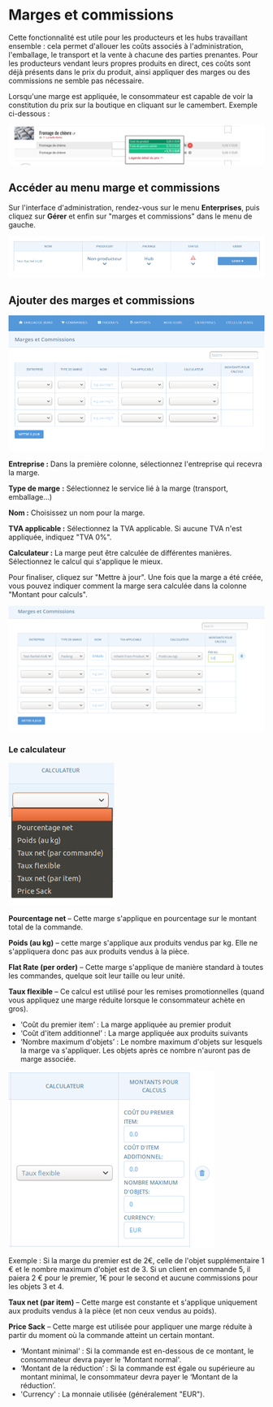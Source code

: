 # Marges et commissions

Cette fonctionnalité est utile pour les producteurs et les hubs travaillant ensemble : cela permet d'allouer les coûts associés à l'administration, l'emballage, le transport et la vente à chacune des parties prenantes. Pour les producteurs vendant leurs propres produits en direct, ces coûts sont déjà présents dans le prix du produit, ainsi appliquer des marges ou des commissions ne semble pas nécessaire.

Lorsqu'une marge est appliquée, le consommateur est capable de voir la constitution du prix sur la boutique en cliquant sur le camembert. Exemple ci-dessous :

![](../../.gitbook/assets/image%20%2823%29.png)

## Accéder au menu marge et commissions

Sur l'interface d'administration, rendez-vous sur le menu **Enterprises**, puis cliquez sur **Gérer** et enfin sur "marges et commissions" dans le menu de gauche.

![](../../.gitbook/assets/image%20%287%29.png)

## Ajouter des marges et commissions

![](../../.gitbook/assets/image%20%2880%29.png)

**Entreprise :** Dans la première colonne, sélectionnez l'entreprise qui recevra la marge.

**Type de marge** **:** Sélectionnez le service lié à la marge \(transport, emballage...\)

**Nom :** Choisissez un nom pour la marge.

**TVA applicable :** Sélectionnez la TVA applicable. Si aucune TVA n'est appliquée, indiquez "TVA 0%".

**Calculateur :** La marge peut être calculée de différentes manières. Sélectionnez le calcul qui s'applique le mieux.

Pour finaliser, cliquez sur "Mettre à jour". Une fois que la marge a été créée, vous pouvez indiquer comment la marge sera calculée dans la colonne "Montant pour calculs".

![](../../.gitbook/assets/image%20%2837%29.png)

### Le calculateur

![](../../.gitbook/assets/image%20%2859%29.png)

**Pourcentage net** – Cette marge s'applique en pourcentage sur le montant total de la commande.

**Poids \(au kg\)** – cette marge s'applique aux produits vendus par kg. Elle ne s'appliquera donc pas aux produits vendus à la pièce.

**Flat Rate \(per order\)** – Cette marge s'applique de manière standard à toutes les commandes, quelque soit leur taille ou leur unité.

**Taux flexible** – Ce calcul est utilisé pour les remises promotionnelles \(quand vous appliquez une marge réduite lorsque le consommateur achète en gros\).

* ‘Coût du premier item’ : La marge appliquée au premier produit
* ‘Coût d'item additionnel’ : La marge appliquée aux produits suivants
* ‘Nombre maximum d'objets’ : Le nombre maximum d'objets sur lesquels la marge va s'appliquer. Les objets après ce nombre n'auront pas de marge associée.

![](../../.gitbook/assets/image%20%2810%29.png)

Exemple :  Si la marge du premier est de 2€, celle de l'objet supplémentaire 1 € et le nombre maximum d'objet est de 3. Si un client en commande 5, il paiera 2 € pour le premier, 1€ pour le second et aucune commissions pour les objets 3 et 4.

**Taux net \(par item\)** – Cette marge est constante et s'applique uniquement aux produits vendus à la pièce \(et non ceux vendus au poids\).

**Price Sack** – Cette marge est utilisée pour appliquer une marge réduite à partir du moment où la commande atteint un certain montant.

* ‘Montant minimal’ : Si la commande est en-dessous de ce montant, le consommateur devra payer le ‘Montant normal'.
* ‘Montant de la réduction’ : Si la commande est égale ou supérieure au montant minimal, le consommateur devra payer le ‘Montant de la réduction’.
* 'Currency' : La monnaie utilisée \(généralement "EUR"\).



